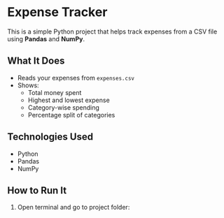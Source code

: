 # Expense Tracker 

This is a simple Python project that helps track expenses from a CSV file using **Pandas** and **NumPy**.

##  What It Does

- Reads your expenses from `expenses.csv`
- Shows:
  - Total money spent
  - Highest and lowest expense
  - Category-wise spending
  - Percentage split of categories

## Technologies Used

- Python
- Pandas
- NumPy

## How to Run It

1. Open terminal and go to project folder:
